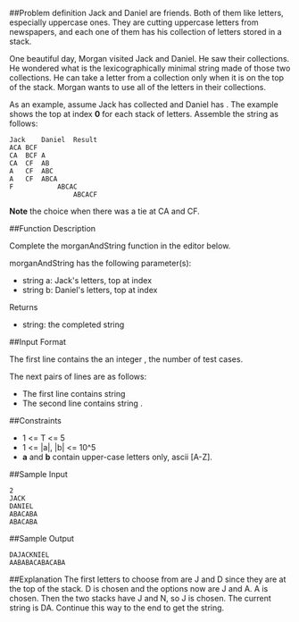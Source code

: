 ##Problem definition
Jack and Daniel are friends. Both of them like letters, especially uppercase ones.
They are cutting uppercase letters from newspapers, and each one of them has his collection of letters stored in a stack.

One beautiful day, Morgan visited Jack and Daniel. He saw their collections. He wondered what is the lexicographically minimal string made of those two collections. He can take a letter from a collection only when it is on the top of the stack. Morgan wants to use all of the letters in their collections.

As an example, assume Jack has collected  and Daniel has . The example shows the top at index **0** for each stack of letters. Assemble the string as follows:

```
Jack	Daniel	Result
ACA	BCF
CA	BCF	A
CA	CF	AB
A	CF	ABC
A	CF	ABCA
F	        ABCAC
                ABCACF
```
**Note** the choice when there was a tie at CA and CF.

##Function Description

Complete the morganAndString function in the editor below.

morganAndString has the following parameter(s):

- string a: Jack's letters, top at index
- string b: Daniel's letters, top at index

Returns
- string: the completed string

##Input Format

The first line contains the an integer , the number of test cases.

The next  pairs of lines are as follows:
- The first line contains string
- The second line contains string .

##Constraints

- 1 <= T <= 5
- 1 <= |a|, |b| <= 10^5
- **a** and **b** contain upper-case letters only, ascii [A-Z].

##Sample Input

```
2
JACK
DANIEL
ABACABA
ABACABA
```

##Sample Output

```
DAJACKNIEL
AABABACABACABA
```
##Explanation
The first letters to choose from are J and D since they are at the top of the stack. D is chosen and the options now are J and A. A is chosen. Then the two stacks have J and N, so J is chosen. The current string is DA. Continue this way to the end to get the string.